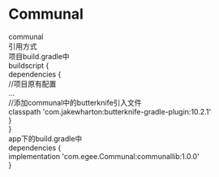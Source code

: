 # Communal
communal  
引用方式  
项目build.gradle中  
buildscript {  
	dependencies {  
		//项目原有配置  
		...  
		//添加communal中的butterknife引入文件  
		classpath 'com.jakewharton:butterknife-gradle-plugin:10.2.1'  
	}  
}  
app下的build.gradle中  
dependencies {  
	implementation 'com.egee.Communal:communallib:1.0.0'  
}
